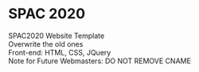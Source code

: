 # SPAC 2020
SPAC2020 Website Template<br>
Overwrite the old ones<br>
Front-end: HTML, CSS, JQuery<br>
Note for Future Webmasters: DO NOT REMOVE CNAME
